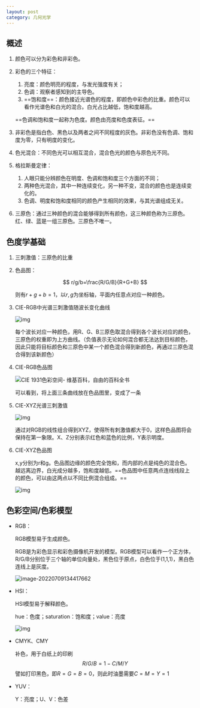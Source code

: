 ```yaml
---
layout: post
category: 几何光学
---
```


## 概述

1. 颜色可以分为彩色和非彩色。

2. 彩色的三个特征：
   1. 亮度：颜色明亮的程度，与发光强度有关；
   2. 色调：观察者感知到的主导色。
   3. ==饱和度==：颜色接近光谱色的程度，即颜色中彩色的比重。颜色可以看作光谱色和白光的混合。白光占比越低，饱和度越高。
   
   ==色调和饱和度一起称为色度。颜色由亮度和色度表征。==
   
3. 非彩色是指白色、黑色以及两者之间不同程度的灰色。非彩色没有色调、饱和度为零，只有明度的变化。

4. 色光混合：不同色光可以相互混合，混合色光的颜色与原色光不同。

5. 格拉斯曼定律：
   1. 人眼只能分辨颜色在明度、色调和饱和度三个方面的不同；
   2. 两种色光混合，其中一种连续变化，另一种不变，混合的颜色也是连续变化的。
   3. 色调、明度和饱和度相同的颜色产生相同的效果，与其光谱组成无关。
   
6. 三原色：通过三种颜色的混合能够得到所有颜色，这三种颜色称为三原色。红、绿、蓝是一组三原色。三原色不唯一。

## 色度学基础

1. 三刺激值：三原色的比重

2. 色品图：


   $$
   r/g/b=\frac{R/G/B}{R+G+B}
   $$


   则有$r+g+b=1$，以$r,g$为坐标轴，平面内任意点对应一种颜色。

3. CIE-RGB中光谱三刺激值随波长变化曲线

   ![img](../img/2022-06-02-色度学/v2-cff378c686cc8b62190b52ff3bd3c41c_1440w.png)

   每个波长对应一种颜色，用R、G、B三原色取混合得到各个波长对应的颜色，三原色的权重即为上方曲线。（负值表示无论如何混合都无法达到目标颜色，因此只能将目标颜色和三原色中某一个颜色混合得到新颜色，再通过三原色混合得到该新颜色）

4. CIE-RGB色品图

   ![CIE 1931色彩空间- 维基百科，自由的百科全书](../img/2022-06-02-色度学/325px-CIE1931_rgxy.png)

   可以看到，将上面三条曲线放在色品图里，变成了一条

5. CIE-XYZ光谱三刺激值

   ![img](../img/2022-06-02-色度学/v2-f14f4f1abe2b6192c7104baa1bbf046f_1440w.png)

   通过对RGB的线性组合得到XYZ，使得所有刺激值都大于0，这样色品图将会保持在第一象限。X、Z分别表示红色和蓝色的比例，Y表示明度。

6. CIE-XYZ色品图

   x,y分别为r和g。色品图边缘的颜色完全饱和，而内部的点是纯色的混合色。越远离边界，白光成分越多，饱和度越低。==色品图中任意两点连线线段上的颜色，可以由这两点以不同比例混合组成。==

   ![img](../img/2022-06-02-色度学/v2-21b121ab49d3ffae0c09483f9cddaf5a_1440w.jpg)

## 色彩空间/色彩模型

- RGB：

  RGB模型易于生成颜色。

  RGB是为彩色显示和彩色摄像机开发的模型。RGB模型可以看作一个正方体，R/G/B分别位于三个轴的单位向量处，黑色位于原点，白色位于(1,1,1)，黑白色连线上是灰度。

  ![image-20220709134417662](../img/2022-06-02-色度学/image-20220709134417662.png)

- HSI：

  HSI模型易于解释颜色。

  hue：色度；saturation：饱和度；value：亮度

  ![img](../img/2022-06-02-色度学/1620.jpeg)

- CMYK、CMY

  补色，用于白纸上的印刷
  $$
  R/G/B=1-C/M/Y
  $$
  譬如打印黑色，即$R=G=B=0$，则此时油墨需要$C=M=Y=1$

- YUV：

  Y：亮度；U、V：色差
